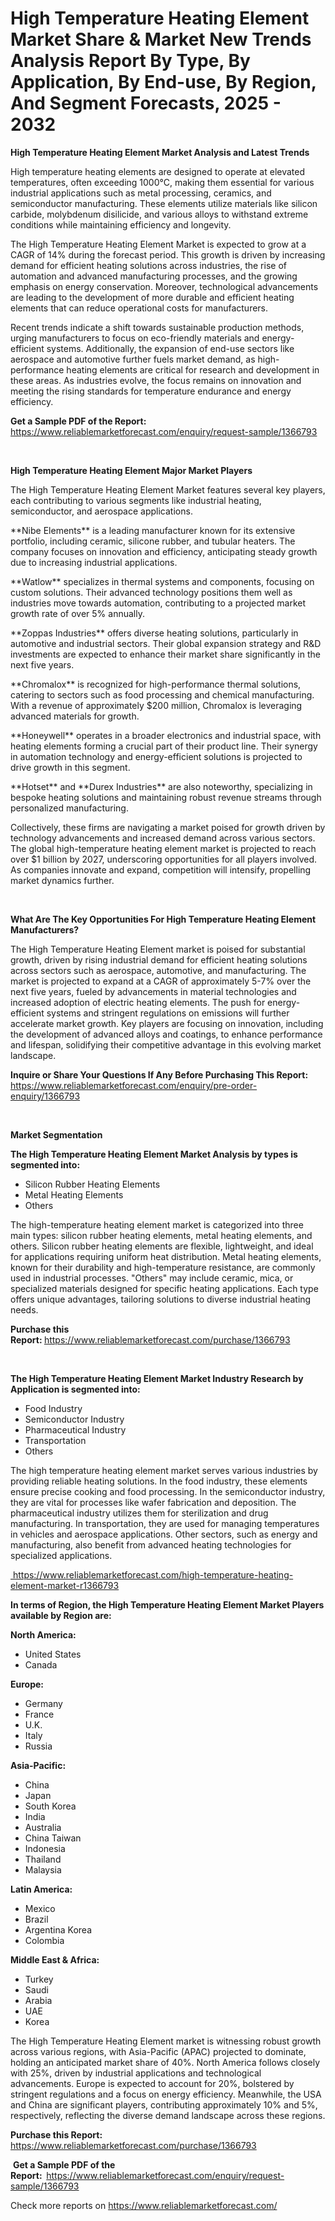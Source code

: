 <p><h1>High Temperature Heating Element Market Share & Market New Trends Analysis Report By Type, By Application, By End-use, By Region, And Segment Forecasts, 2025 - 2032</h1></p><p><strong>High Temperature Heating Element Market Analysis and Latest Trends</strong></p>
<p><p>High temperature heating elements are designed to operate at elevated temperatures, often exceeding 1000°C, making them essential for various industrial applications such as metal processing, ceramics, and semiconductor manufacturing. These elements utilize materials like silicon carbide, molybdenum disilicide, and various alloys to withstand extreme conditions while maintaining efficiency and longevity. </p><p>The High Temperature Heating Element Market is expected to grow at a CAGR of 14% during the forecast period. This growth is driven by increasing demand for efficient heating solutions across industries, the rise of automation and advanced manufacturing processes, and the growing emphasis on energy conservation. Moreover, technological advancements are leading to the development of more durable and efficient heating elements that can reduce operational costs for manufacturers. </p><p>Recent trends indicate a shift towards sustainable production methods, urging manufacturers to focus on eco-friendly materials and energy-efficient systems. Additionally, the expansion of end-use sectors like aerospace and automotive further fuels market demand, as high-performance heating elements are critical for research and development in these areas. As industries evolve, the focus remains on innovation and meeting the rising standards for temperature endurance and energy efficiency.</p></p>
<p><strong>Get a Sample PDF of the Report:&nbsp;</strong> <a href="https://www.reliablemarketforecast.com/enquiry/request-sample/1366793?utm_campaign=3567&utm_medium=2&utm_source=Github&utm_content=ia&utm_term=22032025&utm_id=high-temperature-heating-element">https://www.reliablemarketforecast.com/enquiry/request-sample/1366793</a></p>
<p>&nbsp;</p>
<p><strong>High Temperature Heating Element Major Market Players</strong></p>
<p><p>The High Temperature Heating Element Market features several key players, each contributing to various segments like industrial heating, semiconductor, and aerospace applications. </p><p>**Nibe Elements** is a leading manufacturer known for its extensive portfolio, including ceramic, silicone rubber, and tubular heaters. The company focuses on innovation and efficiency, anticipating steady growth due to increasing industrial applications.</p><p>**Watlow** specializes in thermal systems and components, focusing on custom solutions. Their advanced technology positions them well as industries move towards automation, contributing to a projected market growth rate of over 5% annually.</p><p>**Zoppas Industries** offers diverse heating solutions, particularly in automotive and industrial sectors. Their global expansion strategy and R&D investments are expected to enhance their market share significantly in the next five years.</p><p>**Chromalox** is recognized for high-performance thermal solutions, catering to sectors such as food processing and chemical manufacturing. With a revenue of approximately $200 million, Chromalox is leveraging advanced materials for growth.</p><p>**Honeywell** operates in a broader electronics and industrial space, with heating elements forming a crucial part of their product line. Their synergy in automation technology and energy-efficient solutions is projected to drive growth in this segment.</p><p>**Hotset** and **Durex Industries** are also noteworthy, specializing in bespoke heating solutions and maintaining robust revenue streams through personalized manufacturing.</p><p>Collectively, these firms are navigating a market poised for growth driven by technology advancements and increased demand across various sectors. The global high-temperature heating element market is projected to reach over $1 billion by 2027, underscoring opportunities for all players involved. As companies innovate and expand, competition will intensify, propelling market dynamics further.</p></p>
<p>&nbsp;</p>
<p><strong>What Are The Key Opportunities For High Temperature Heating Element Manufacturers?</strong></p>
<p><p>The High Temperature Heating Element market is poised for substantial growth, driven by rising industrial demand for efficient heating solutions across sectors such as aerospace, automotive, and manufacturing. The market is projected to expand at a CAGR of approximately 5-7% over the next five years, fueled by advancements in material technologies and increased adoption of electric heating elements. The push for energy-efficient systems and stringent regulations on emissions will further accelerate market growth. Key players are focusing on innovation, including the development of advanced alloys and coatings, to enhance performance and lifespan, solidifying their competitive advantage in this evolving market landscape.</p></p>
<p><strong>Inquire or Share Your Questions If Any Before Purchasing This Report:</strong> <a href="https://www.reliablemarketforecast.com/enquiry/pre-order-enquiry/1366793?utm_campaign=3567&utm_medium=2&utm_source=Github&utm_content=ia&utm_term=22032025&utm_id=high-temperature-heating-element">https://www.reliablemarketforecast.com/enquiry/pre-order-enquiry/1366793</a></p>
<p>&nbsp;</p>
<p><strong>Market Segmentation</strong></p>
<p><strong>The High Temperature Heating Element Market Analysis by types is segmented into:</strong></p>
<p><ul><li>Silicon Rubber Heating Elements</li><li>Metal Heating Elements</li><li>Others</li></ul></p>
<p><p>The high-temperature heating element market is categorized into three main types: silicon rubber heating elements, metal heating elements, and others. Silicon rubber heating elements are flexible, lightweight, and ideal for applications requiring uniform heat distribution. Metal heating elements, known for their durability and high-temperature resistance, are commonly used in industrial processes. "Others" may include ceramic, mica, or specialized materials designed for specific heating applications. Each type offers unique advantages, tailoring solutions to diverse industrial heating needs.</p></p>
<p><strong>Purchase this Report:&nbsp;</strong><a href="https://www.reliablemarketforecast.com/purchase/1366793?utm_campaign=3567&utm_medium=2&utm_source=Github&utm_content=ia&utm_term=22032025&utm_id=high-temperature-heating-element">https://www.reliablemarketforecast.com/purchase/1366793</a></p>
<p>&nbsp;</p>
<p><strong>The High Temperature Heating Element Market Industry Research by Application is segmented into:</strong></p>
<p><ul><li>Food Industry</li><li>Semiconductor Industry</li><li>Pharmaceutical Industry</li><li>Transportation</li><li>Others</li></ul></p>
<p><p>The high temperature heating element market serves various industries by providing reliable heating solutions. In the food industry, these elements ensure precise cooking and food processing. In the semiconductor industry, they are vital for processes like wafer fabrication and deposition. The pharmaceutical industry utilizes them for sterilization and drug manufacturing. In transportation, they are used for managing temperatures in vehicles and aerospace applications. Other sectors, such as energy and manufacturing, also benefit from advanced heating technologies for specialized applications.</p></p>
<p><a href="https://www.reliablemarketforecast.com/high-temperature-heating-element-market-r1366793?utm_campaign=3567&utm_medium=2&utm_source=Github&utm_content=ia&utm_term=22032025&utm_id=high-temperature-heating-element">&nbsp;https://www.reliablemarketforecast.com/high-temperature-heating-element-market-r1366793</a></p>
<p><strong>In terms of Region, the High Temperature Heating Element Market Players available by Region are:</strong></p>
<p>
    <p> <strong> North America: </strong>
        <ul>
            <li>United States</li>
            <li>Canada</li>
        </ul>
        </p> 
    <p> <strong> Europe: </strong>
        <ul>
            <li>Germany</li>
            <li>France</li>
            <li>U.K.</li>
            <li>Italy</li>
            <li>Russia</li>
        </ul>
        </p> 
    <p> <strong> Asia-Pacific: </strong>
        <ul>
            <li>China</li>
            <li>Japan</li>
            <li>South Korea</li>
            <li>India</li>
            <li>Australia</li>
            <li>China Taiwan</li>
            <li>Indonesia</li>
            <li>Thailand</li>
            <li>Malaysia</li>
        </ul>
        </p> 
    <p> <strong> Latin America: </strong>
        <ul>
            <li>Mexico</li>
            <li>Brazil</li>
            <li>Argentina Korea</li>
            <li>Colombia</li>
        </ul>
        </p> 
    <p> <strong> Middle East & Africa: </strong>
        <ul>
            <li>Turkey</li>
            <li>Saudi</li>
            <li>Arabia</li>
            <li>UAE</li>
            <li>Korea</li>
        </ul>
    </p>
    </p>
<p><p>The High Temperature Heating Element market is witnessing robust growth across various regions, with Asia-Pacific (APAC) projected to dominate, holding an anticipated market share of 40%. North America follows closely with 25%, driven by industrial applications and technological advancements. Europe is expected to account for 20%, bolstered by stringent regulations and a focus on energy efficiency. Meanwhile, the USA and China are significant players, contributing approximately 10% and 5%, respectively, reflecting the diverse demand landscape across these regions.</p></p>
<p><strong>Purchase this Report: </strong><a href="https://www.reliablemarketforecast.com/purchase/1366793?utm_campaign=3567&utm_medium=2&utm_source=Github&utm_content=ia&utm_term=22032025&utm_id=high-temperature-heating-element">https://www.reliablemarketforecast.com/purchase/1366793</a></p>
<p>&nbsp;<strong>Get a Sample PDF of the Report:&nbsp;&nbsp;</strong><a href="https://www.reliablemarketforecast.com/enquiry/request-sample/1366793?utm_campaign=3567&utm_medium=2&utm_source=Github&utm_content=ia&utm_term=22032025&utm_id=high-temperature-heating-element">https://www.reliablemarketforecast.com/enquiry/request-sample/1366793</a></p>
<p><strong></strong></p>
<p>Check more reports on <a href="https://www.reliablemarketforecast.com/?utm_campaign=3567&utm_medium=2&utm_source=Github&utm_content=ia&utm_term=22032025&utm_id=high-temperature-heating-element">https://www.reliablemarketforecast.com/</a></p>